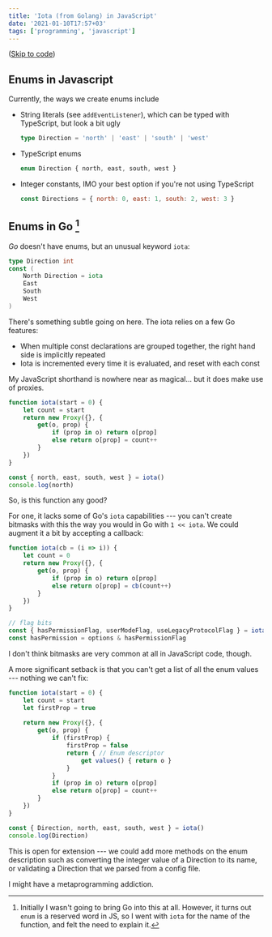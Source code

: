 ```yaml
---
title: 'Iota (from Golang) in JavaScript'
date: '2021-01-10T17:57+03'
tags: ['programming', 'javascript']
---
```


([Skip to code](#the-code))

## Enums in Javascript

Currently, the ways we create enums include
-	String literals (see `addEventListener`), which can be typed with TypeScript, but look a bit ugly
	```ts
	type Direction = 'north' | 'east' | 'south' | 'west'
	```
	
-	TypeScript enums
	```ts
	enum Direction { north, east, south, west }
	
-	Integer constants, IMO your best option if you're not using TypeScript
	```js
	const Directions = { north: 0, east: 1, south: 2, west: 3 }
	```

## Enums in Go [^go]

_Go_ doesn't have enums, but an unusual keyword `iota`:

```go
type Direction int
const (
	North Direction = iota
	East
	South
	West
)
```

There's something subtle going on here. The iota relies on a few Go features:
-	When multiple const declarations are grouped together, the right hand side is implicitly repeated
-	Iota is incremented every time it is evaluated, and reset with each const

My JavaScript shorthand is nowhere near as magical... but it does make use of proxies.

<div id=the-code>

```js
function iota(start = 0) {
	let count = start
	return new Proxy({}, {
		get(o, prop) {
			if (prop in o) return o[prop]
			else return o[prop] = count++
		}
	})
}

const { north, east, south, west } = iota()
console.log(north)
```

</div>

So, is this function any good?

For one, it lacks some of Go's `iota` capabilities --- you can't create bitmasks with this the way you would in Go with `1 << iota`. We could augment it a bit by accepting a callback:

```js
function iota(cb = (i => i)) {
	let count = 0
	return new Proxy({}, {
		get(o, prop) {
			if (prop in o) return o[prop]
			else return o[prop] = cb(count++)
		}
	})
}

// flag bits
const { hasPermissionFlag, userModeFlag, useLegacyProtocolFlag } = iota(i => 1 << i)
const hasPermission = options & hasPermissionFlag
```

I don't think bitmasks are very common at all in JavaScript code, though.

A more significant setback is that you can't get a list of all the enum values --- nothing we can't fix:

```js
function iota(start = 0) {
	let count = start
	let firstProp = true
  
	return new Proxy({}, {
		get(o, prop) {
			if (firstProp) {
	  			firstProp = false
	  			return { // Enum descriptor
					get values() { return o }
				}
			}
			if (prop in o) return o[prop]
			else return o[prop] = count++
		}
	})
}

const { Direction, north, east, south, west } = iota()
console.log(Direction)
```

This is open for extension --- we could add more methods on the enum description such as converting the integer value of a Direction to its name, or validating a Direction that we parsed from a config file.

I might have a metaprogramming addiction.

[^go]: Initially I wasn't going to bring Go into this at all. However, it turns out `enum` is a reserved word in JS, so I went with `iota` for the name of the function, and felt the need to explain it.
